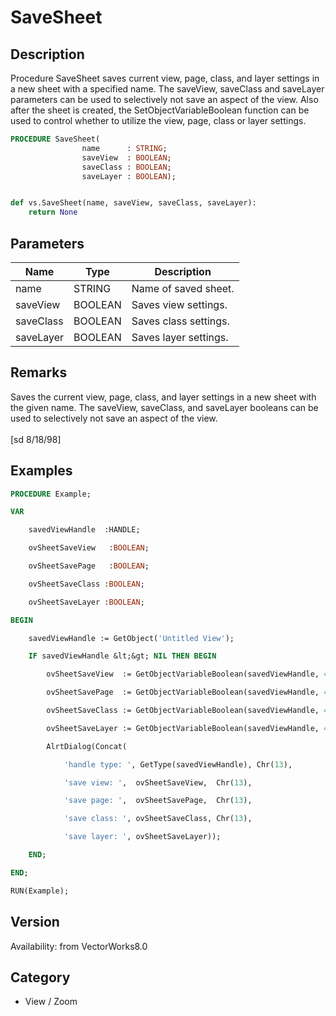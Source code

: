 # SaveSheet

## Description
Procedure SaveSheet saves current view, page, class, and layer settings in a new sheet with a specified name.   The saveView, saveClass and saveLayer parameters can be used to selectively not save an aspect of the view.  Also after the sheet is created, the SetObjectVariableBoolean function can be used to control whether to utilize the view, page, class or layer settings.

```pascal
PROCEDURE SaveSheet(
				name      : STRING;
				saveView  : BOOLEAN;
				saveClass : BOOLEAN;
				saveLayer : BOOLEAN);
```

```python

def vs.SaveSheet(name, saveView, saveClass, saveLayer):
    return None
```

## Parameters
|Name|Type|Description|
|---|---|---|
|name|STRING|Name of saved sheet.|
|saveView|BOOLEAN|Saves view settings.|
|saveClass|BOOLEAN|Saves class settings.|
|saveLayer|BOOLEAN|Saves layer settings.|

## Remarks
Saves the current view,  page, class, and layer settings in a new sheet with the given name. The saveView, saveClass, and saveLayer booleans can be used to selectively not save an aspect of the view.<BR>
<BR>
[sd 8/18/98]

## Examples
```pascal
PROCEDURE Example;

VAR

	savedViewHandle  :HANDLE;

	ovSheetSaveView	  :BOOLEAN;

	ovSheetSavePage	  :BOOLEAN;

	ovSheetSaveClass :BOOLEAN;

	ovSheetSaveLayer :BOOLEAN;

BEGIN

	savedViewHandle := GetObject('Untitled View');

	IF savedViewHandle &lt;&gt; NIL THEN BEGIN

		ovSheetSaveView  := GetObjectVariableBoolean(savedViewHandle, 450);

		ovSheetSavePage  := GetObjectVariableBoolean(savedViewHandle, 451);

		ovSheetSaveClass := GetObjectVariableBoolean(savedViewHandle, 452);

		ovSheetSaveLayer := GetObjectVariableBoolean(savedViewHandle, 453);

		AlrtDialog(Concat(

			'handle type: ', GetType(savedViewHandle), Chr(13),

			'save view: ',  ovSheetSaveView,  Chr(13),

			'save page: ',  ovSheetSavePage,  Chr(13),

			'save class: ', ovSheetSaveClass, Chr(13),

			'save layer: ', ovSheetSaveLayer));

	END;

END;

RUN(Example);


```

## Version
Availability: from VectorWorks8.0
## Category
* View / Zoom

